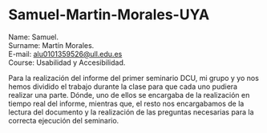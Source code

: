# Samuel-Martin-Morales-UYA
Name: Samuel. \
Surname: Martín Morales. \
E-mail: alu0101359526@ull.edu.es \
Course: Usabilidad y Accesibilidad. 

Para la realización del informe del primer seminario DCU, mi grupo y yo nos hemos dividido el trabajo durante la clase para que cada uno pudiera realizar una parte. Dónde, uno de ellos se encargaba de la realización en tiempo real del informe, mientras que, el resto nos encargabamos de la lectura del documento y la realización de las preguntas necesarias para la correcta ejecución del seminario.
